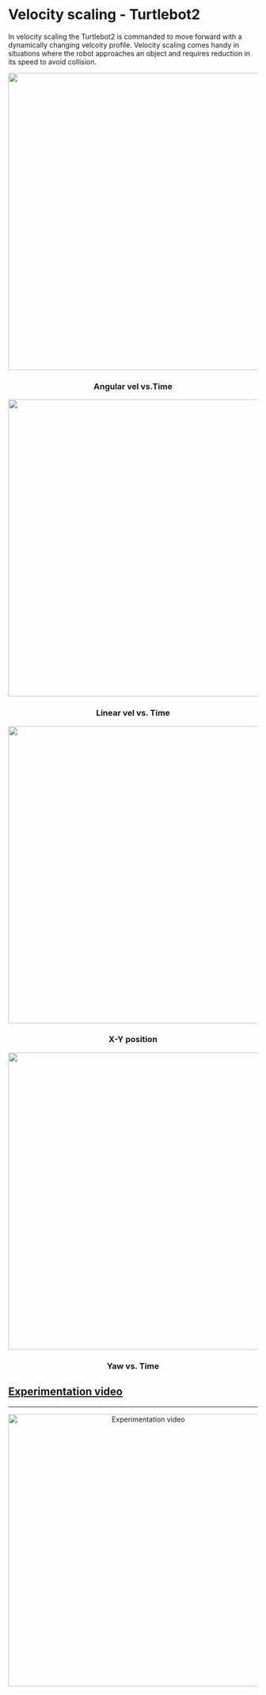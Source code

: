 # Velocity scaling - Turtlebot2

In velocity scaling the Turtlebot2 is commanded to move forward with a dynamically changing velcoity profile. Velocity scaling comes handy in situations where the robot approaches an object and requires reduction in its speed to avoid collision.

<p align="center"><img width="600" src="https://user-images.githubusercontent.com/44544565/205494356-12bf3c65-2242-4903-9196-c197b54398f9.PNG"></p>
<h3 align="center">Angular vel vs.Time</h3>

<p align="center"><img width="600" src="https://user-images.githubusercontent.com/44544565/205494360-8e3e9873-ded0-40ca-8a11-fb280596cb96.PNG"></p>
<h3 align="center">Linear vel vs. Time</h3>

<p align="center"><img width="600" src="https://user-images.githubusercontent.com/44544565/205494362-65cabcd9-8d04-4830-9013-0639f6bad341.PNG"></p>
<h3 align="center">X-Y position</h3>

<p align="center"><img width="600" src="https://user-images.githubusercontent.com/44544565/205494364-a73a2608-9140-46c9-8037-372cdce7d9a4.PNG"></p>
<h3 align="center">Yaw vs. Time</h3>



## [Experimentation video]()
-----------------------------------------------------------------------

<div align="center">
  <a href="https://youtu.be/oQA0BxQDHi0"> <img width="550" src="https://user-images.githubusercontent.com/44544565/205531670-9c32306f-b722-4d40-934f-4266f0fc3788.png" alt="Experimentation video"></a>
</div>

